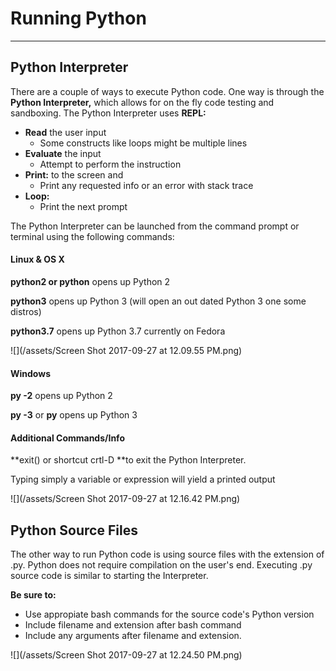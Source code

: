 # Running Python

---

## Python Interpreter

There are a couple of ways to execute Python code. One way is through the **Python Interpreter,** which allows for on the fly code testing and sandboxing. The Python Interpreter uses **REPL:**

* **Read** the user input
  * Some constructs like loops might be multiple lines
* **Evaluate** the input
  * Attempt to perform the instruction
* **Print:** to the screen and
  * Print any requested info or an error with stack trace
* **Loop:**
  * Print the next prompt

The Python Interpreter can be launched from the command prompt or terminal using the following commands:

#### Linux & OS X

**python2 or python** opens up Python 2

**python3** opens up Python 3 (will open an out dated Python 3 one some distros)

**python3.7** opens up Python 3.7 currently on Fedora

![](/assets/Screen Shot 2017-09-27 at 12.09.55 PM.png)

#### Windows

**py -2** opens up Python 2

**py -3** or **py** opens up Python 3

#### Additional Commands/Info

**exit\(\) or shortcut crtl-D **to exit the Python Interpreter.

Typing simply a variable or expression will yield a printed output

![](/assets/Screen Shot 2017-09-27 at 12.16.42 PM.png)

## Python Source Files

The other way to run Python code is using source files with the extension of .py. Python does not require compilation on the user's end. Executing .py source code is similar to starting the Interpreter.

**Be sure to:**

* Use appropiate bash commands for the source code's Python version
* Include filename and extension after bash command
* Include any arguments after filename and extension.

![](/assets/Screen Shot 2017-09-27 at 12.24.50 PM.png)

